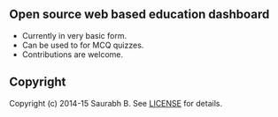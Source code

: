 ## Open source web based education dashboard

* Currently in very basic form. 
* Can be used to for MCQ quizzes.
* Contributions are welcome.

## Copyright

Copyright (c) 2014-15 Saurabh B. See [LICENSE](https://github.com/mth4saurabh/edu-dashboard/blob/master/LICENSE) for details.
